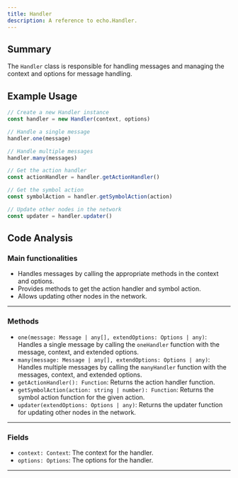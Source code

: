 ```yaml
---
title: Handler
description: A reference to echo.Handler.
---
```


## Summary

The `Handler` class is responsible for handling messages and managing the context and options for message handling.

## Example Usage

```javascript
// Create a new Handler instance
const handler = new Handler(context, options)

// Handle a single message
handler.one(message)

// Handle multiple messages
handler.many(messages)

// Get the action handler
const actionHandler = handler.getActionHandler()

// Get the symbol action
const symbolAction = handler.getSymbolAction(action)

// Update other nodes in the network
const updater = handler.updater()
```

## Code Analysis

### Main functionalities

- Handles messages by calling the appropriate methods in the context and options.
- Provides methods to get the action handler and symbol action.
- Allows updating other nodes in the network.

___

### Methods

- `one(message: Message | any[], extendOptions: Options | any)`: Handles a single message by calling the `oneHandler` function with the message, context, and extended options.
- `many(message: Message | any[], extendOptions: Options | any)`: Handles multiple messages by calling the `manyHandler` function with the messages, context, and extended options.
- `getActionHandler(): Function`: Returns the action handler function.
- `getSymbolAction(action: string | number): Function`: Returns the symbol action function for the given action.
- `updater(extendOptions: Options | any)`: Returns the updater function for updating other nodes in the network.

___

### Fields

- `context: Context`: The context for the handler.
- `options: Options`: The options for the handler.

___

